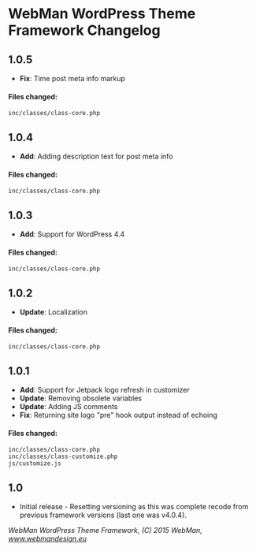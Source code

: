 # WebMan WordPress Theme Framework Changelog

## 1.0.5

* **Fix**: Time post meta info markup

#### Files changed:

	inc/classes/class-core.php


## 1.0.4

* **Add**: Adding description text for post meta info

#### Files changed:

	inc/classes/class-core.php


## 1.0.3

* **Add**: Support for WordPress 4.4

#### Files changed:

	inc/classes/class-core.php


## 1.0.2

* **Update**: Localization

#### Files changed:

	inc/classes/class-core.php


## 1.0.1

* **Add**: Support for Jetpack logo refresh in customizer
* **Update**: Removing obsolete variables
* **Update**: Adding JS comments
* **Fix**: Returning site logo "pre" hook output instead of echoing

#### Files changed:

	inc/classes/class-core.php
	inc/classes/class-customize.php
	js/customize.js


## 1.0

* Initial release - Resetting versioning as this was complete recode from previous framework versions (last one was v4.0.4).


*WebMan WordPress Theme Framework, (C) 2015 WebMan, www.webmandesign.eu*